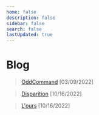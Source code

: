 ```yaml
---
home: false
description: false
sidebar: false
search: false
lastUpdated: true
---
```


# Blog

>  [OddCommand](/blog/OddCommand) [03/09/2022]

>  [Disparition](/blog/disparition) [10/16/2022]

>  [L'ours](/blog/ours) [10/16/2022]
